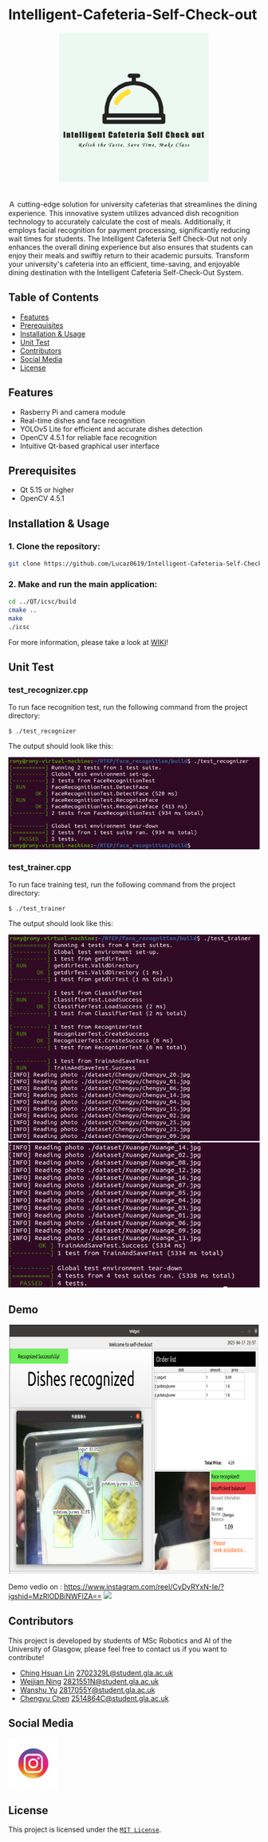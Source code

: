 # Intelligent-Cafeteria-Self-Check-out  

<p align="center">
    <img src="https://github.com/Lucaz0619/Intelligent-Cafeteria-Self-Check-out/blob/main/Qt/icsc/pic/logo2.png" width="300" height="300"><br>
</p>    

<br>  
Ａ cutting-edge solution for university cafeterias that streamlines the dining experience. This innovative system utilizes advanced dish recognition technology to accurately calculate the cost of meals. Additionally, it employs facial recognition for payment processing, significantly reducing wait times for students. The Intelligent Cafeteria Self Check-Out not only enhances the overall dining experience but also ensures that students can enjoy their meals and swiftly return to their academic pursuits. Transform your university's cafeteria into an efficient, time-saving, and enjoyable dining destination with the Intelligent Cafeteria Self-Check-Out System.

## Table of Contents
- [Features](#features)
- [Prerequisites](#prerequisites)
- [Installation & Usage](#installation--usage)
- [Unit Test](#unit-test)
- [Contributors](#contributors)
- [Social Media](#social-media)
- [License](#license)

## Features

- Rasberry Pi and camera module
- Real-time dishes and face recognition
- YOLOv5 Lite for efficient and accurate dishes detection
- OpenCV 4.5.1 for reliable face recognition
- Intuitive Qt-based graphical user interface

## Prerequisites
- Qt 5.15 or higher
- OpenCV 4.5.1

## Installation & Usage
### 1. Clone the repository:

```bash
git clone https://github.com/Lucaz0619/Intelligent-Cafeteria-Self-Check-out.git
```

### 2. Make and run the main application:

```bash
cd ../QT/icsc/build
cmake ..
make
./icsc
```

For more information, please take a look at [WIKI](https://github.com/Lucaz0619/Intelligent-Cafeteria-Self-Check-out/wiki)!

## Unit Test

### test_recognizer.cpp

To run face recognition test, run the following command from the project directory:
```
$ ./test_recognizer
```

The output should look like this:
<p align="center">
    <img src="https://github.com/Lucaz0619/Intelligent-Cafeteria-Self-Check-out/blob/main/Qt/icsc/pic/result%20for%20recognizer.png"><br>
</p>  

### test_trainer.cpp

To run face training test, run the following command from the project directory:
```
$ ./test_trainer
```

The output should look like this:
<p align="center">
    <img src="https://github.com/Lucaz0619/Intelligent-Cafeteria-Self-Check-out/blob/main/Qt/icsc/pic/result%20for%20trainer%2001.png"><br>
    <img src="https://github.com/Lucaz0619/Intelligent-Cafeteria-Self-Check-out/blob/main/Qt/icsc/pic/result%20for%20trainer%2002.png"><br>
</p>  

## Demo

<p align="center">
    <img src="https://github.com/Lucaz0619/Intelligent-Cafeteria-Self-Check-out/blob/main/Qt/img/WechatIMG351.png" width="500" height="500"><br>
</p>   

Demo vedio on : https://www.instagram.com/reel/CyDyRYxN-Ie/?igshid=MzRlODBiNWFlZA==
![](https://github.com/Lucaz0619/Intelligent-Cafeteria-Self-Check-out/blob/main/pic/demo.gif)


## Contributors
This project is developed by students of MSc Robotics and AI of the University of Glasgow, please feel free to contact us if you want to contribute!

- [Ching Hsuan Lin](https://github.com/Lucaz0619) 2702329L@student.gla.ac.uk
- [Weijian Ning](https://github.com/Wikian233) 2821551N@student.gla.ac.uk
- [Wanshu Yu](https://github.com/romyfish) 2817055Y@student.gla.ac.uk
- [Chengyu Chen](https://github.com/RyangeChen) 2514864C@student.gla.ac.uk

## Social Media

[<img src="https://github.com/Lucaz0619/Intelligent-Cafeteria-Self-Check-out/blob/main/Qt/icsc/pic/vecteezy_instagram-mobile-app-logo-instagram-app-icon-ig-app-free_18757860.jpg" width="100" height="100">](https://www.instagram.com/intelligent_cafe/)

## License
This project is licensed under the [`MIT License`](https://github.com/Lucaz0619/Intelligent-Cafeteria-Self-Check-out/blob/main/LICENSE).



